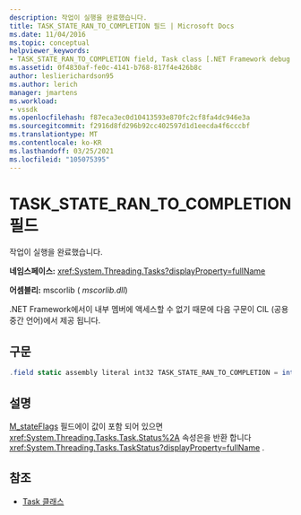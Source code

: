 ```yaml
---
description: 작업이 실행을 완료했습니다.
title: TASK_STATE_RAN_TO_COMPLETION 필드 | Microsoft Docs
ms.date: 11/04/2016
ms.topic: conceptual
helpviewer_keywords:
- TASK_STATE_RAN_TO_COMPLETION field, Task class [.NET Framework debug engines]
ms.assetid: 0f4830af-fe0c-4141-b768-817f4e426b8c
author: leslierichardson95
ms.author: lerich
manager: jmartens
ms.workload:
- vssdk
ms.openlocfilehash: f87eca3ec0d10413593e870fc2cf8fa4dc946e3a
ms.sourcegitcommit: f2916d8fd296b92cc402597d1d1eecda4f6cccbf
ms.translationtype: MT
ms.contentlocale: ko-KR
ms.lasthandoff: 03/25/2021
ms.locfileid: "105075395"
---
```

# <a name="task_state_ran_to_completion-field"></a>TASK_STATE_RAN_TO_COMPLETION 필드
작업이 실행을 완료했습니다.

 **네임스페이스:** <xref:System.Threading.Tasks?displayProperty=fullName>

 **어셈블리:** mscorlib ( *mscorlib.dll*)

 .NET Framework에서이 내부 멤버에 액세스할 수 없기 때문에 다음 구문이 CIL (공용 중간 언어)에서 제공 됩니다.

## <a name="syntax"></a>구문

```csharp
.field static assembly literal int32 TASK_STATE_RAN_TO_COMPLETION = int32(0x02000000)
```

## <a name="remarks"></a>설명
 [M_stateFlags](../../extensibility/debugger/m-stateflags-field.md) 필드에이 값이 포함 되어 있으면 <xref:System.Threading.Tasks.Task.Status%2A> 속성은을 반환 합니다 <xref:System.Threading.Tasks.TaskStatus?displayProperty=fullName> .

## <a name="see-also"></a>참조
- [Task 클래스](../../extensibility/debugger/task-class-internal-members.md)
